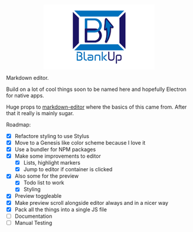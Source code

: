 <img src="/logo.jpg" width="300" style="margin: 0 auto;display:block;">

Markdown editor.

Build on a lot of cool things soon to be named here and hopefully Electron for native apps.

Huge props to [markdown-editor](https://github.com/jbt/markdown-editor) where the basics of this came from. After that it really is mainly sugar.

Roadmap:

- [x] Refactore styling to use Stylus
- [x] Move to a Genesis like color scheme because I love it
- [x] Use a bundler for NPM packages
- [x] Make some improvements to editor
 	- [x] Lists, highlight markers
 	- [x] Jump to editor if container is clicked
- [x] Also some for the preview
	- [x] Todo list to work
	- [x] Styling
- [x] Preview toggleable
- [x] Make preview scroll alongside editor always and in a nicer way
- [x] Pack all the things into a single JS file
- [ ] Documentation
- [ ] Manual Testing
